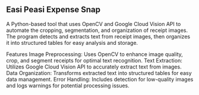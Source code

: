 ## Easi Peasi Expense Snap
A Python-based tool that uses OpenCV and Google Cloud Vision API to automate the cropping, segmentation, and organization of receipt images. The program detects and extracts text from receipt images, then organizes it into structured tables for easy analysis and storage.

Features
Image Preprocessing: Uses OpenCV to enhance image quality, crop, and segment receipts for optimal text recognition.
Text Extraction: Utilizes Google Cloud Vision API to accurately extract text from images.
Data Organization: Transforms extracted text into structured tables for easy data management.
Error Handling: Includes detection for low-quality images and logs warnings for potential processing issues.
